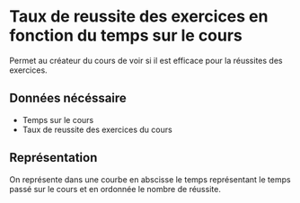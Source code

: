 # Taux de reussite des exercices en fonction du temps sur le cours

Permet au créateur du cours de voir si il est efficace pour la réussites des exercices.

## Données nécéssaire

* Temps sur le cours
* Taux de reussite des exercices du cours

## Représentation

On représente dans une courbe en abscisse le temps représentant le temps passé sur le cours et en ordonnée le nombre de réussite.

<!--- 
Author : Jordan
Validator :
-->
